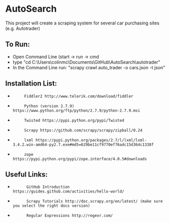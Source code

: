 # AutoSearch

This project will create a scraping system for several car purchasing sites (e.g. Autotrader)

To Run:
-------
- Open Command Line (start -> run -> cmd
- type "cd C:\Users\colinmc\Documents\GitHub\AutoSearch\autotrader"
- In the Command Line run: "scrapy crawl auto_trader -o cars.json -t json"

Installation List:
------------------
-          Fiddler2 http://www.telerik.com/download/fiddler
-          Python (version 2.7.9) https://www.python.org/ftp/python/2.7.9/python-2.7.9.msi
-          Twisted https://pypi.python.org/pypi/Twisted
-          Scrapy https://github.com/scrapy/scrapy/zipball/0.24 
-          lxml https://pypi.python.org/packages/2.7/l/lxml/lxml-3.4.2.win-amd64-py2.7.exe#md5=629be11cf9770ef76adc15d364c1338f
-          zope https://pypi.python.org/pypi/zope.interface/4.0.5#downloads

Useful Links:
-------------
-           GitHub Introduction https://guides.github.com/activities/hello-world/
-           Scrapy Tutorials http://doc.scrapy.org/en/latest/ (make sure you select the right docs version)
-           Regular Expressions http://regexr.com/
